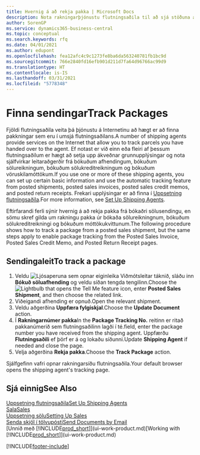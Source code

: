 ```yaml
---
title: Hvernig á að rekja pakka | Microsoft Docs
description: Nota rakningarþjónustu flutningsaðila til að sjá stöðuna á sendingu.
author: SorenGP
ms.service: dynamics365-business-central
ms.topic: conceptual
ms.search.keywords: rfq
ms.date: 04/01/2021
ms.author: edupont
ms.openlocfilehash: fea12afc4c9c1273fe8ba6da563240781fb1bc9d
ms.sourcegitcommit: 766e2840fd16efb901d211d7fa64d96766ac99d9
ms.translationtype: HT
ms.contentlocale: is-IS
ms.lasthandoff: 03/31/2021
ms.locfileid: "5778348"
---
```

# <a name="track-packages"></a><span data-ttu-id="1ff68-103">Finna sendingar</span><span class="sxs-lookup"><span data-stu-id="1ff68-103">Track Packages</span></span>

<span data-ttu-id="1ff68-104">Fjöldi flutningsaðila veita þá þjónustu á Internetinu að hægt er að finna pakkningar sem eru í umsjá flutningsaðilans.</span><span class="sxs-lookup"><span data-stu-id="1ff68-104">A number of shipping agents provide services on the Internet that allow you to track parcels you have handed over to the agent.</span></span> <span data-ttu-id="1ff68-105">Ef notast er við einn eða fleiri af þessum flutningsaðilum er hægt að setja upp ákveðnar grunnupplýsingar og nota sjálfvirkar leitaraðgerðir frá bókuðum afhendingum, bókuðum sölureikningum, bókuðum sölukreditreikningum og bókuðum vöruskilamóttökum.</span><span class="sxs-lookup"><span data-stu-id="1ff68-105">If you use one or more of these shipping agents, you can set up certain basic information and use the automatic tracking feature from posted shipments, posted sales invoices, posted sales credit memos, and posted return receipts.</span></span> <span data-ttu-id="1ff68-106">Frekari upplýsingar er að finna í [Uppsetning flutningsaðila](sales-how-to-set-up-shipping-agents.md).</span><span class="sxs-lookup"><span data-stu-id="1ff68-106">For more information, see [Set Up Shipping Agents](sales-how-to-set-up-shipping-agents.md).</span></span>  

<span data-ttu-id="1ff68-107">Eftirfarandi ferli sýnir hvernig á að rekja pakka frá bókaðri sölusendingu, en sömu skref gilda um rakningu pakka úr bókaða sölureikningnum, bókuðum sölukreditreikningi og bókuðum móttökukvittunum.</span><span class="sxs-lookup"><span data-stu-id="1ff68-107">The following procedure shows how to track a package from a posted sales shipment, but the same steps apply to enable package tracking from the Posted Sales Invoice, Posted Sales Credit Memo, and Posted Return Receipt pages.</span></span>  

## <a name="to-track-a-package"></a><span data-ttu-id="1ff68-108">Sendingaleit</span><span class="sxs-lookup"><span data-stu-id="1ff68-108">To track a package</span></span>

1. <span data-ttu-id="1ff68-109">Veldu ![Ljósaperuna sem opnar eiginleika Viðmótsleitar](media/ui-search/search_small.png "Segðu mér hvað þú vilt gera") táknið, sláðu inn **Bókuð söluafhending** og veldu síðan tengda tengilinn.</span><span class="sxs-lookup"><span data-stu-id="1ff68-109">Choose the ![Lightbulb that opens the Tell Me feature](media/ui-search/search_small.png "Tell me what you want to do") icon, enter **Posted Sales Shipment**, and then choose the related link.</span></span>
2. <span data-ttu-id="1ff68-110">Viðeigandi afhending er opnuð.</span><span class="sxs-lookup"><span data-stu-id="1ff68-110">Open the relevant shipment.</span></span>
3. <span data-ttu-id="1ff68-111">Veldu aðgerðina **Uppfæra fylgiskjal**.</span><span class="sxs-lookup"><span data-stu-id="1ff68-111">Choose the **Update Document** action.</span></span>
4. <span data-ttu-id="1ff68-112">Í **Rakningarnúmer pakka**</span><span class="sxs-lookup"><span data-stu-id="1ff68-112">In the **Package Tracking No.**</span></span> <span data-ttu-id="1ff68-113">reitinn er ritað pakkanúmerið sem flutningsaðilinn lagði í té.</span><span class="sxs-lookup"><span data-stu-id="1ff68-113">field, enter the package number you have received from the shipping agent.</span></span> <span data-ttu-id="1ff68-114">Uppfærðu **Flutningsaðili** ef þörf er á og lokaðu síðunni.</span><span class="sxs-lookup"><span data-stu-id="1ff68-114">Update **Shipping Agent** if needed and close the page.</span></span>
5. <span data-ttu-id="1ff68-115">Velja aðgerðina **Rekja pakka**.</span><span class="sxs-lookup"><span data-stu-id="1ff68-115">Choose the **Track Package** action.</span></span>

<span data-ttu-id="1ff68-116">Sjálfgefinn vafri opnar rakningarsíðu flutningsaðila.</span><span class="sxs-lookup"><span data-stu-id="1ff68-116">Your default browser opens the shipping agent's tracking page.</span></span>

## <a name="see-also"></a><span data-ttu-id="1ff68-117">Sjá einnig</span><span class="sxs-lookup"><span data-stu-id="1ff68-117">See Also</span></span>

[<span data-ttu-id="1ff68-118">Uppsetning flutningsaðila</span><span class="sxs-lookup"><span data-stu-id="1ff68-118">Set Up Shipping Agents</span></span>](sales-how-to-set-up-shipping-agents.md)  
[<span data-ttu-id="1ff68-119">Sala</span><span class="sxs-lookup"><span data-stu-id="1ff68-119">Sales</span></span>](sales-manage-sales.md)  
[<span data-ttu-id="1ff68-120">Uppsetning sölu</span><span class="sxs-lookup"><span data-stu-id="1ff68-120">Setting Up Sales</span></span>](sales-setup-sales.md)  
[<span data-ttu-id="1ff68-121">Senda skjöl í tölvupósti</span><span class="sxs-lookup"><span data-stu-id="1ff68-121">Send Documents by Email</span></span>](ui-how-send-documents-email.md)  
<span data-ttu-id="1ff68-122">[Unnið með [!INCLUDE[prod_short](includes/prod_short.md)]](ui-work-product.md)</span><span class="sxs-lookup"><span data-stu-id="1ff68-122">[Working with [!INCLUDE[prod_short](includes/prod_short.md)]](ui-work-product.md)</span></span>


[!INCLUDE[footer-include](includes/footer-banner.md)]